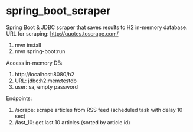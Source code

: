 # spring_boot_scraper
Spring Boot &amp; JDBC scraper that saves results to H2 in-memory database.
URL for scraping: http://quotes.toscrape.com/

1. mvn install
2. mvn spring-boot:run

Access in-memory DB:

1. http://localhost:8080/h2
2. URL: jdbc:h2:mem:testdb
3. user: sa, empty password

Endpoints:
1. /scrape: scrape articles from RSS feed (scheduled task with delay 10 sec)
2. /last_10: get last 10 articles (sorted by article id)

